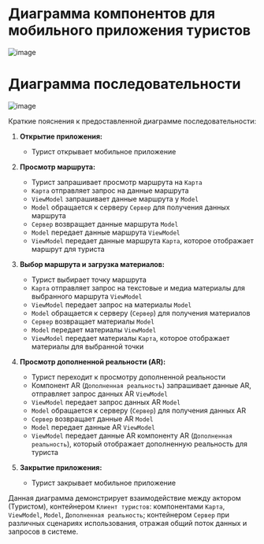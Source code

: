 # Диаграмма компонентов для мобильного приложения туристов

![image](https://github.com/miamib34ch/HSE-SoftwareArchitecture/assets/77894393/da7a70c0-beb5-4b1e-89eb-9ae8ca3b23a8)

# Диаграмма последовательности

![image](https://github.com/miamib34ch/HSE-SoftwareArchitecture/assets/77894393/11298299-325b-4aa8-8794-736101583364)

Краткие пояснения к предоставленной диаграмме последовательности:

1. **Открытие приложения:**  
   - Турист открывает мобильное приложение
  
2. **Просмотр маршрута:**
   - Турист запрашивает просмотр маршрута на `Карта`
   - `Карта` отправляет запрос на данные маршрута
   - `ViewModel` запрашивает данные маршрута у `Model`
   - `Model` обращается к серверу `Сервер` для получения данных маршрута
   - `Сервер` возвращает данные маршрута `Model`
   - `Model` передает данные маршрута `ViewModel`
   - `ViewModel` передает данные маршрута `Карта`, которое отображает маршрут для туриста

3. **Выбор маршрута и загрузка материалов:**
   - Турист выбирает точку маршрута
   - `Карта` отправляет запрос на текстовые и медиа материалы для выбранного маршрута `ViewModel`
   - `ViewModel` передает запрос на материалы `Model`
   - `Model` обращается к серверу (`Сервер`) для получения материалов
   - `Сервер` возвращает материалы `Model`
   - `Model` передает материалы `ViewModel`
   - `ViewModel` передает материалы `Карта`, которое отображает материалы для выбранной точки

4. **Просмотр дополненной реальности (AR):**
   - Турист переходит к просмотру дополненной реальности
   - Компонент AR (`Дополненная реальность`) запрашивает данные AR, отправляет запрос данных AR `ViewModel`
   - `ViewModel` передает запрос данных AR `Model`
   - `Model` обращается к серверу (`Сервер`) для получения данных AR
   - `Сервер` возвращает данные AR `Model`
   - `Model` передает данные AR `ViewModel`
   - `ViewModel` передает данные AR компоненту AR (`Дополненная реальность`), который отображает дополненную реальность для туриста

5. **Закрытие приложения:**  
   - Турист закрывает мобильное приложение
   
Данная диаграмма демонстрирует взаимодействие между актором (Туристом), контейнером `Клиент туристов`: компонентами `Карта`, `ViewModel`, `Model`, `Дополненная реальность`; контейнером `Сервер` при различных сценариях использования, отражая общий поток данных и запросов в системе.
